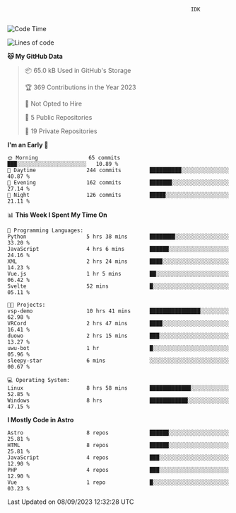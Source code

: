 ```text
                                                          IDK
                                       
```

<!--START_SECTION:waka-->
![Code Time](http://img.shields.io/badge/Code%20Time-37%20hrs%2057%20mins-blue)

![Lines of code](https://img.shields.io/badge/From%20Hello%20World%20I%27ve%20Written-128.1%20thousand%20lines%20of%20code-blue)

**🐱 My GitHub Data** 

> 📦 65.0 kB Used in GitHub's Storage 
 > 
> 🏆 369 Contributions in the Year 2023
 > 
> 🚫 Not Opted to Hire
 > 
> 📜 5 Public Repositories 
 > 
> 🔑 19 Private Repositories 
 > 
**I'm an Early 🐤** 

```text
🌞 Morning                65 commits          ███░░░░░░░░░░░░░░░░░░░░░░   10.89 % 
🌆 Daytime                244 commits         ██████████░░░░░░░░░░░░░░░   40.87 % 
🌃 Evening                162 commits         ███████░░░░░░░░░░░░░░░░░░   27.14 % 
🌙 Night                  126 commits         █████░░░░░░░░░░░░░░░░░░░░   21.11 % 
```


📊 **This Week I Spent My Time On** 

```text
💬 Programming Languages: 
Python                   5 hrs 38 mins       ████████░░░░░░░░░░░░░░░░░   33.20 % 
JavaScript               4 hrs 6 mins        ██████░░░░░░░░░░░░░░░░░░░   24.16 % 
XML                      2 hrs 24 mins       ████░░░░░░░░░░░░░░░░░░░░░   14.23 % 
Vue.js                   1 hr 5 mins         ██░░░░░░░░░░░░░░░░░░░░░░░   06.42 % 
Svelte                   52 mins             █░░░░░░░░░░░░░░░░░░░░░░░░   05.11 % 

🐱‍💻 Projects: 
vsp-demo                 10 hrs 41 mins      ████████████████░░░░░░░░░   62.98 % 
VRCord                   2 hrs 47 mins       ████░░░░░░░░░░░░░░░░░░░░░   16.41 % 
duowo                    2 hrs 15 mins       ███░░░░░░░░░░░░░░░░░░░░░░   13.27 % 
uwu-bot                  1 hr                █░░░░░░░░░░░░░░░░░░░░░░░░   05.96 % 
sleepy-star              6 mins              ░░░░░░░░░░░░░░░░░░░░░░░░░   00.67 % 

💻 Operating System: 
Linux                    8 hrs 58 mins       █████████████░░░░░░░░░░░░   52.85 % 
Windows                  8 hrs               ████████████░░░░░░░░░░░░░   47.15 % 
```

**I Mostly Code in Astro** 

```text
Astro                    8 repos             ██████░░░░░░░░░░░░░░░░░░░   25.81 % 
HTML                     8 repos             ██████░░░░░░░░░░░░░░░░░░░   25.81 % 
JavaScript               4 repos             ███░░░░░░░░░░░░░░░░░░░░░░   12.90 % 
PHP                      4 repos             ███░░░░░░░░░░░░░░░░░░░░░░   12.90 % 
Vue                      1 repo              █░░░░░░░░░░░░░░░░░░░░░░░░   03.23 % 
```




 Last Updated on 08/09/2023 12:32:28 UTC
<!--END_SECTION:waka-->
